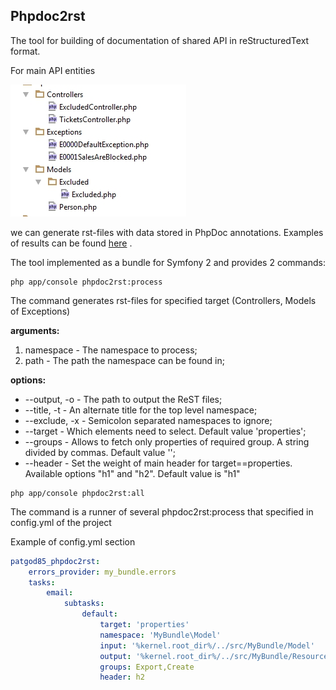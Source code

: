 Phpdoc2rst
---

The tool for building of documentation of shared API in reStructuredText format.

For main API entities 

![Preview](Resources/public/input.jpg)

we can generate rst-files with data stored in PhpDoc annotations. 
Examples of results can be found [here](Resources/test/expected) .
 
The tool implemented as a bundle for Symfony 2 and provides 2 commands:

```shell
php app/console phpdoc2rst:process
```

The command generates rst-files for specified target (Controllers, Models of Exceptions)

**arguments:**

1. namespace - The namespace to process;
1. path - The path the namespace can be found in;

**options:**

- --output, -o - The path to output the ReST files;
- --title, -t - An alternate title for the top level namespace;
- --exclude, -x - Semicolon separated namespaces to ignore;
- --target - Which elements need to select. Default value 'properties';
- --groups - Allows to fetch only properties of required group.
    A string divided by commas. Default value '';
- --header - Set the weight of main header for target==properties. 
    Available options "h1" and "h2". Default value is "h1" 

```shell
php app/console phpdoc2rst:all
```

The command is a runner of several phpdoc2rst:process that specified in config.yml of the project

Example of config.yml section

```yml
patgod85_phpdoc2rst:
    errors_provider: my_bundle.errors
    tasks:
        email:
            subtasks:
                default:
                    target: 'properties'
                    namespace: 'MyBundle\Model'
                    input: '%kernel.root_dir%/../src/MyBundle/Model'
                    output: '%kernel.root_dir%/../src/MyBundle/Resources/views/model'
                    groups: Export,Create
                    header: h2
```
 
